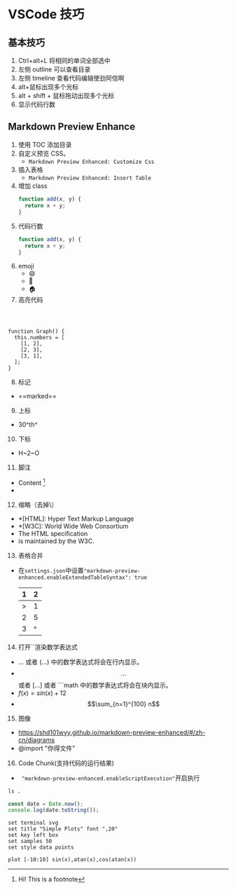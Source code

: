 # VSCode 技巧

## 基本技巧

1. Ctrl+alt+L 将相同的单词全部选中
2. 左侧 outline 可以查看目录
3. 左侧 timeline 查看代码编辑使劲阿信啊
4. alt+鼠标出现多个光标
5. alt + shift + 鼠标拖动出现多个光标
6. 显示代码行数

## Markdown Preview Enhance

1. 使用 TOC 添加目录
2. 自定义预览 CSS。
   - `Markdown Preview Enhanced: Customize Css`
3. 插入表格
   - `Markdown Preview Enhanced: Insert Table`
4. 增加 class
   ```javascript {.class1 .class}
   function add(x, y) {
     return x + y;
   }
   ```
5. 代码行数
   ```javascript {.line-numbers}
   function add(x, y) {
     return x + y;
   }
   ```
6. emoji
   - :smile:
   - :car:
   - :house:
7. 高亮代码

```javascript {highlight=10}

```

```javascript {highlight=10-20}

```

```javascript {highlight=[1-10,15,20-22]}

```

```js{highlight=[1-3]}
function Graph() {
  this.numbers = [
    [1, 2],
    [2, 3],
    [3, 1],
  ];
}
```

8. 标记

- ==marked==

9. 上标

- 30^th^

10. 下标

- H~2~O

11. 脚注

- Content [^1]
- [^1]: Hi! This is a footnote

12. 缩略（去掉\）

- \*[HTML]: Hyper Text Markup Language
- \*[W3C]: World Wide Web Consortium
- The HTML specification
- is maintained by the W3C.

13. 表格合并

- 在`settings.json`中设置`"markdown-preview-enhanced.enableExtendedTableSyntax": true`

  | 1   | 2   |
  | --- | --- |
  | >   | 1   |
  | 2   | 5   |
  | 3   | ^   |

14. 打开``渲染数学表达式

- $...$ 或者 \(...\) 中的数学表达式将会在行内显示。
- $$...$$ 或者 \[...\] 或者 ```math 中的数学表达式将会在块内显示。
- $f(x) = sin(x) + 12$
- $$\sum_{n=1}^{100} n$$

15. 图像

- https://shd101wyy.github.io/markdown-preview-enhanced/#/zh-cn/diagrams
- @import "你得文件"

16. Code Chunk(支持代码的运行结果)

- ` "markdown-preview-enhanced.enableScriptExecution"`开启执行

```bash {cmd=true}
ls .
```

```javascript {cmd="node"}
const date = Date.now();
console.log(date.toString());
```

```gnuplot {cmd=true output="html"}
set terminal svg
set title "Simple Plots" font ",20"
set key left box
set samples 50
set style data points

plot [-10:10] sin(x),atan(x),cos(atan(x))
```

